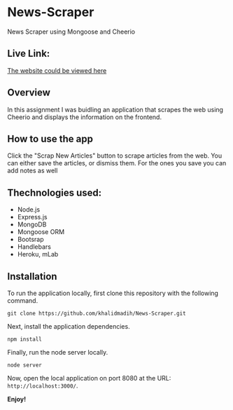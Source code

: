 # News-Scraper
News Scraper using Mongoose and Cheerio


## Live Link: 

[The website could be viewed here](#)


## Overview

In this assignment I was buidling an application that scrapes the web using Cheerio and displays the information on the frontend.  

## How to use the app

Click the "Scrap New Articles" button to scrape articles from the web. You can either save the articles, or dismiss them. For the ones you save you can add notes as well 

## Thechnologies used: 

- Node.js
- Express.js
- MongoDB
- Mongoose ORM
- Bootsrap
- Handlebars
- Heroku, mLab

## Installation

To run the application locally, first clone this repository with the following command.

	git clone https://github.com/khalidmadih/News-Scraper.git
	
Next, install the application dependencies.

	npm install
	
Finally, run the node server locally.

	node server
	
Now, open the local application on port 8080 at the URL: `http://localhost:3000/`.

**Enjoy!**

